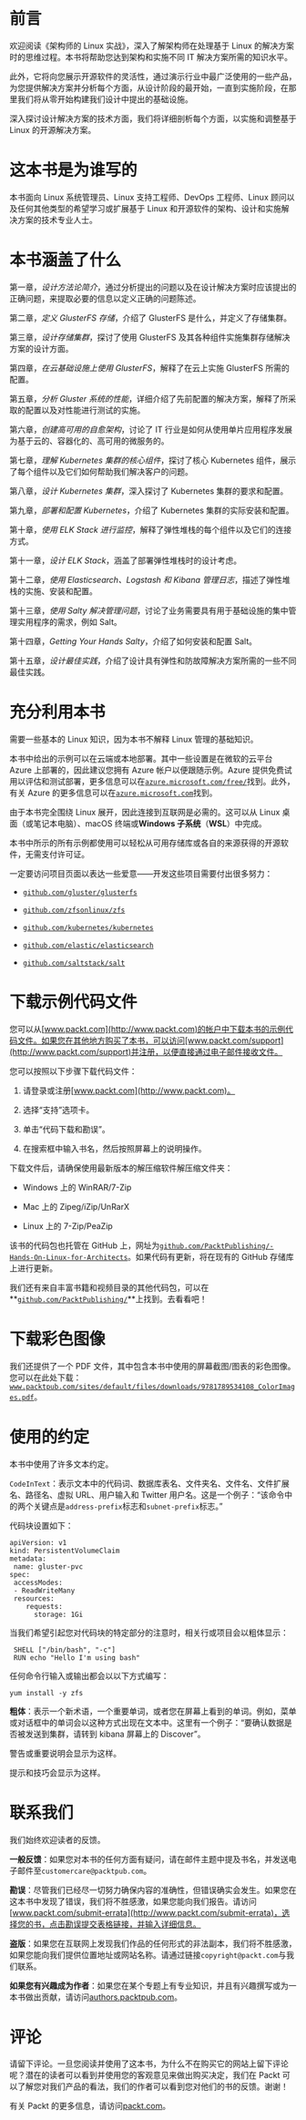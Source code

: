 # 前言

欢迎阅读《架构师的 Linux 实战》，深入了解架构师在处理基于 Linux 的解决方案时的思维过程。本书将帮助您达到架构和实施不同 IT 解决方案所需的知识水平。

此外，它将向您展示开源软件的灵活性，通过演示行业中最广泛使用的一些产品，为您提供解决方案并分析每个方面，从设计阶段的最开始，一直到实施阶段，在那里我们将从零开始构建我们设计中提出的基础设施。

深入探讨设计解决方案的技术方面，我们将详细剖析每个方面，以实施和调整基于 Linux 的开源解决方案。

# 这本书是为谁写的

本书面向 Linux 系统管理员、Linux 支持工程师、DevOps 工程师、Linux 顾问以及任何其他类型的希望学习或扩展基于 Linux 和开源软件的架构、设计和实施解决方案的技术专业人士。

# 本书涵盖了什么

第一章，*设计方法论简介*，通过分析提出的问题以及在设计解决方案时应该提出的正确问题，来提取必要的信息以定义正确的问题陈述。

第二章，*定义 GlusterFS 存储*，介绍了 GlusterFS 是什么，并定义了存储集群。

第三章，*设计存储集群*，探讨了使用 GlusterFS 及其各种组件实施集群存储解决方案的设计方面。

第四章，*在云基础设施上使用 GlusterFS*，解释了在云上实施 GlusterFS 所需的配置。

第五章，*分析 Gluster 系统的性能*，详细介绍了先前配置的解决方案，解释了所采取的配置以及对性能进行测试的实施。

第六章，*创建高可用的自愈架构*，讨论了 IT 行业是如何从使用单片应用程序发展为基于云的、容器化的、高可用的微服务的。

第七章，*理解 Kubernetes 集群的核心组件*，探讨了核心 Kubernetes 组件，展示了每个组件以及它们如何帮助我们解决客户的问题。

第八章，*设计 Kubernetes 集群*，深入探讨了 Kubernetes 集群的要求和配置。

第九章，*部署和配置 Kubernetes*，介绍了 Kubernetes 集群的实际安装和配置。

第十章，*使用 ELK Stack 进行监控*，解释了弹性堆栈的每个组件以及它们的连接方式。

第十一章，*设计 ELK Stack*，涵盖了部署弹性堆栈时的设计考虑。

第十二章，*使用 Elasticsearch、Logstash 和 Kibana 管理日志*，描述了弹性堆栈的实施、安装和配置。

第十三章，*使用 Salty 解决管理问题*，讨论了业务需要具有用于基础设施的集中管理实用程序的需求，例如 Salt。

第十四章，*Getting Your Hands Salty*，介绍了如何安装和配置 Salt。

第十五章，*设计最佳实践*，介绍了设计具有弹性和防故障解决方案所需的一些不同最佳实践。

# 充分利用本书

需要一些基本的 Linux 知识，因为本书不解释 Linux 管理的基础知识。

本书中给出的示例可以在云端或本地部署。其中一些设置是在微软的云平台 Azure 上部署的，因此建议您拥有 Azure 帐户以便跟随示例。Azure 提供免费试用以评估和测试部署，更多信息可以在[`azure.microsoft.com/free/`](https://azure.microsoft.com/free/)找到。此外，有关 Azure 的更多信息可以在[`azure.microsoft.com`](https://azure.microsoft.com)找到。

由于本书完全围绕 Linux 展开，因此连接到互联网是必需的。这可以从 Linux 桌面（或笔记本电脑）、macOS 终端或**Windows 子系统**（**WSL**）中完成。

本书中所示的所有示例都使用可以轻松从可用存储库或各自的来源获得的开源软件，无需支付许可证。

一定要访问项目页面以表达一些爱意——开发这些项目需要付出很多努力：

+   [`github.com/gluster/glusterfs`](https://github.com/gluster/glusterfs)

+   [`github.com/zfsonlinux/zfs`](https://github.com/zfsonlinux/zfs)

+   [`github.com/kubernetes/kubernetes`](https://github.com/kubernetes/kubernetes)

+   [`github.com/elastic/elasticsearch`](https://github.com/elastic/elasticsearch)

+   [`github.com/saltstack/salt`](https://github.com/saltstack/salt)

# 下载示例代码文件

您可以从[www.packt.com](http://www.packt.com)的帐户中下载本书的示例代码文件。如果您在其他地方购买了本书，可以访问[www.packt.com/support](http://www.packt.com/support)并注册，以便直接通过电子邮件接收文件。

您可以按照以下步骤下载代码文件：

1.  请登录或注册[www.packt.com](http://www.packt.com)。

1.  选择“支持”选项卡。

1.  单击“代码下载和勘误”。

1.  在搜索框中输入书名，然后按照屏幕上的说明操作。

下载文件后，请确保使用最新版本的解压缩软件解压缩文件夹：

+   Windows 上的 WinRAR/7-Zip

+   Mac 上的 Zipeg/iZip/UnRarX

+   Linux 上的 7-Zip/PeaZip

该书的代码包也托管在 GitHub 上，网址为[`github.com/PacktPublishing/-Hands-On-Linux-for-Architects`](https://github.com/PacktPublishing/-Hands-On-Linux-for-Architects)。如果代码有更新，将在现有的 GitHub 存储库上进行更新。

我们还有来自丰富书籍和视频目录的其他代码包，可以在**[`github.com/PacktPublishing/`](https://github.com/PacktPublishing/)**上找到。去看看吧！

# 下载彩色图像

我们还提供了一个 PDF 文件，其中包含本书中使用的屏幕截图/图表的彩色图像。您可以在此处下载：[`www.packtpub.com/sites/default/files/downloads/9781789534108_ColorImages.pdf`](https://www.packtpub.com/sites/default/files/downloads/9781789534108_ColorImages.pdf)。

# 使用的约定

本书中使用了许多文本约定。

`CodeInText`：表示文本中的代码词、数据库表名、文件夹名、文件名、文件扩展名、路径名、虚拟 URL、用户输入和 Twitter 用户名。这是一个例子：“该命令中的两个关键点是`address-prefix`标志和`subnet-prefix`标志。”

代码块设置如下：

```
apiVersion: v1
kind: PersistentVolumeClaim
metadata:
 name: gluster-pvc  
spec:
 accessModes:
 - ReadWriteMany      
 resources:
    requests:
      storage: 1Gi  
```

当我们希望引起您对代码块的特定部分的注意时，相关行或项目会以粗体显示：

```
 SHELL ["/bin/bash", "-c"]
 RUN echo "Hello I'm using bash" 
```

任何命令行输入或输出都会以以下方式编写：

```
yum install -y zfs
```

**粗体**：表示一个新术语，一个重要单词，或者您在屏幕上看到的单词。例如，菜单或对话框中的单词会以这种方式出现在文本中。这里有一个例子：“要确认数据是否被发送到集群，请转到 kibana 屏幕上的 Discover”。

警告或重要说明会显示为这样。

提示和技巧会显示为这样。

# 联系我们

我们始终欢迎读者的反馈。

**一般反馈**：如果您对本书的任何方面有疑问，请在邮件主题中提及书名，并发送电子邮件至`customercare@packtpub.com`。

**勘误**：尽管我们已经尽一切努力确保内容的准确性，但错误确实会发生。如果您在这本书中发现了错误，我们将不胜感激，如果您能向我们报告。请访问[www.packt.com/submit-errata](http://www.packt.com/submit-errata)，选择您的书，点击勘误提交表格链接，并输入详细信息。

**盗版**：如果您在互联网上发现我们作品的任何形式的非法副本，我们将不胜感激，如果您能向我们提供位置地址或网站名称。请通过链接`copyright@packt.com`与我们联系。

**如果您有兴趣成为作者**：如果您在某个专题上有专业知识，并且有兴趣撰写或为一本书做出贡献，请访问[authors.packtpub.com](http://authors.packtpub.com/)。

# 评论

请留下评论。一旦您阅读并使用了这本书，为什么不在购买它的网站上留下评论呢？潜在的读者可以看到并使用您的客观意见来做出购买决定，我们在 Packt 可以了解您对我们产品的看法，我们的作者可以看到您对他们的书的反馈。谢谢！

有关 Packt 的更多信息，请访问[packt.com](http://www.packt.com/)。
